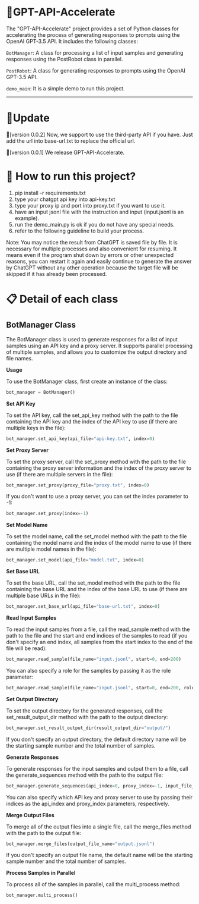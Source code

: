 # 📌GPT-API-Accelerate

The "GPT-API-Accelerate" project provides a set of Python classes for accelerating the process of generating responses to prompts using the OpenAI GPT-3.5 API. It includes the following classes:

`BotManager`: A class for processing a list of input samples and generating responses using the PostRobot class in parallel.

`PostRobot`: A class for generating responses to prompts using the OpenAI GPT-3.5 API.

`demo_main`: It is a simple demo to run this project.

-------
# 🚀Update
📢[version 0.0.2] Now, we support to use the third-party API if you have. Just add the url into base-url.txt to replace the official url.

📢[version 0.0.1] We release GPT-API-Accelerate.

# 📖 How to run this project?

1. pip install -r requirements.txt
2. type your chatgpt api key into api-key.txt
3. type your proxy ip and port into proxy.txt if you want to use it.
4. have an input jsonl file with the instruction and input (input.jsonl is an example).
5. run the demo_main.py is ok if you do not have any special needs.
6. refer to the following guideline to build your process. 

Note: You may notice the result from ChatGPT is saved file by file. It is necessary for multiple processes and also convenient for resuming. It means even if the program shut down by errors or other unexpected reasons, you can restart it again and easily continue to generate the answer by ChatGPT without any other operation because the target file will be skipped if it has already been processed. 

# 📋 Detail of each class

## BotManager Class

The BotManager class is used to generate responses for a list of input samples using an API key and a proxy server. It supports parallel processing of multiple samples, and allows you to customize the output directory and file names.

**Usage**

To use the BotManager class, first create an instance of the class:
```python
bot_manager = BotManager()
```
**Set API Key**

To set the API key, call the set_api_key method with the path to the file containing the API key and the index of the API key to use (if there are multiple keys in the file):
```python
bot_manager.set_api_key(api_file="api-key.txt", index=0)
```

**Set Proxy Server**

To set the proxy server, call the set_proxy method with the path to the file containing the proxy server information and the index of the proxy server to use (if there are multiple servers in the file):
```python
bot_manager.set_proxy(proxy_file="proxy.txt", index=0)
```
If you don't want to use a proxy server, you can set the index parameter to -1:
```python
bot_manager.set_proxy(index=-1)
```

**Set Model Name**

To set the model name, call the set_model method with the path to the file containing the model name and the index of the model name to use (if there are multiple model names in the file):
```python
bot_manager.set_model(api_file="model.txt", index=0)
```

**Set Base URL**

To set the base URL, call the set_model method with the path to the file containing the base URL and the index of the base URL to use (if there are multiple base URLs in the file):
```python
bot_manager.set_base_url(api_file="base-url.txt", index=0)
```

**Read Input Samples**

To read the input samples from a file, call the read_sample method with the path to the file and the start and end indices of the samples to read (if you don't specify an end index, all samples from the start index to the end of the file will be read):
```python
bot_manager.read_sample(file_name="input.jsonl", start=0, end=200)
```
You can also specify a role for the samples by passing it as the role parameter:
```python
bot_manager.read_sample(file_name="input.jsonl", start=0, end=200, role="You are a good translator.")
```
**Set Output Directory**

To set the output directory for the generated responses, call the set_result_output_dir method with the path to the output directory:
```python
bot_manager.set_result_output_dir(result_output_dir="output/")
```
If you don't specify an output directory, the default directory name will be the starting sample number and the total number of samples.

**Generate Responses**

To generate responses for the input samples and output them to a file, call the generate_sequences method with the path to the output file:
```python
bot_manager.generate_sequences(api_index=0, proxy_index=-1, input_file_name="input.jsonl", output_file_name="output.jsonl")
```
You can also specify which API key and proxy server to use by passing their indices as the api_index and proxy_index parameters, respectively.

**Merge Output Files**

To merge all of the output files into a single file, call the merge_files method with the path to the output file:
```python
bot_manager.merge_files(output_file_name="output.jsonl")

```
If you don't specify an output file name, the default name will be the starting sample number and the total number of samples.

**Process Samples in Parallel**

To process all of the samples in parallel, call the multi_process method:
```python
bot_manager.multi_process()
```

